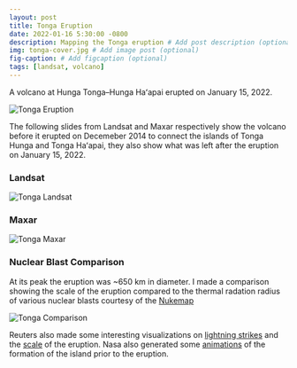 ```yaml
---
layout: post
title: Tonga Eruption
date: 2022-01-16 5:30:00 -0800
description: Mapping the Tonga eruption # Add post description (optional)
img: tonga-cover.jpg # Add image post (optional)
fig-caption: # Add figcaption (optional)
tags: [landsat, volcano]
---
```


A volcano at Hunga Tonga–Hunga Haʻapai erupted on January 15, 2022. 

![Tonga Eruption]({{site.baseurl}}/assets/img/tonga-eruption.gif)

The following slides from Landsat and Maxar respectively show the volcano before it erupted on Decemeber 2014 to connect the islands of Tonga Hunga and Tonga Haʻapai, they also show what was left after the eruption on January 15, 2022.

### Landsat

![Tonga Landsat]({{site.baseurl}}/assets/img/tonga-landsat.jpg)

### Maxar

![Tonga Maxar]({{site.baseurl}}/assets/img/tonga-maxar.jpg)

### Nuclear Blast Comparison

At its peak the eruption was ~650 km in diameter. I made a comparison showing the scale of the eruption compared to the thermal radation radius of various nuclear blasts courtesy of the [Nukemap](https://nuclearsecrecy.com/nukemap/)

![Tonga Comparison]({{site.baseurl}}/assets/img/tonga-comparison.png)

Reuters also made some interesting visualizations on [lightning strikes](https://graphics.reuters.com/TONGA-VOLCANO/LIGHTNING/zgpomjdbypd/) and the [scale](https://graphics.reuters.com/TONGA-VOLCANO/lgpdwjyqbvo/) of the eruption. Nasa also generated some [animations](https://svs.gsfc.nasa.gov/4726) of the formation of the island prior to the eruption. 
